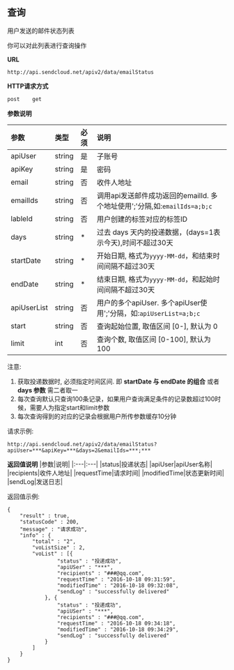 
## 查询

用户发送的邮件状态列表

你可以对此列表进行查询操作

**URL**
```  
http://api.sendcloud.net/apiv2/data/emailStatus
```
   
**HTTP请求方式** 
```bash
post    get
```

**参数说明**    

|参数|类型|必须|说明|
|:---|:---|:---|:---|
|apiUser|string|是|子账号|
|apiKey|string|是|密码|
|email|string|否|收件人地址|  
|emailIds|string|否|调用api发送邮件成功返回的emailId. 多个地址使用';'分隔,如:`emailIds=a;b;c`| 
|lableId|string|否|用户创建的标签对应的标签ID|  
|days|string|*|过去 days 天内的投递数据，(days=1表示今天),时间不超过30天| 
|startDate|string|*|开始日期, 格式为`yyyy-MM-dd`，和结束时间间隔不超过30天|
|endDate|string|*|结束日期, 格式为`yyyy-MM-dd`，和起始时间间隔不超过30天|  
|apiUserList|string|否|用户的多个apiUser. 多个apiUser使用';'分隔，如:`apiUserList=a;b;c`|  
|start|string|否|查询起始位置, 取值区间 [0-], 默认为 0|  
|limit|int|否|查询个数, 取值区间 [0-100], 默认为 100| 


注意:

1. 获取投递数据时, 必须指定时间区间. 即 **startDate 与 endDate 的组合** 或者 **days 参数** 需二者取一 
2. 每次查询默认只查询100条记录，如果用户查询满足条件的记录数超过100时候，需要人为指定start和limit参数
3. 每次查询得到的对应的记录会根据用户所传参数缓存10分钟

请求示例:
```
http://api.sendcloud.net/apiv2/data/emailStatus?apiUser=***&apiKey=***&days=2&emailIds=***;***

```

**返回值说明**
|参数|说明|
|:---|:---|
|status|投递状态|
|apiUser|apiUser名称|
|recipients|收件人地址|
|requestTime|请求时间|
|modifiedTime|状态更新时间|
|sendLog|发送日志|


返回值示例:
```
{
	"result" : true,
	"statusCode" : 200,
	"message" : "请求成功",
	"info" : {
		"total" : "2",
		"voListSize" : 2,
		"voList" : [{
				"status" : "投递成功",
				"apiUSer" : "***",
				"recipients" : "###@qq.com",
				"requestTime" : "2016-10-18 09:31:59",
				"modifiedTime" : "2016-10-18 09:32:08",
				"sendLog" : "successfully delivered"
			}, {
				"status" : "投递成功",
				"apiUSer" : "***",
				"recipients" : "###@qq.com",
				"requestTime" : "2016-10-18 09:34:18",
				"modifiedTime" : "2016-10-18 09:34:29",
				"sendLog" : "successfully delivered"
			}
		]
	}
}

```


